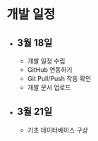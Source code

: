 # 개발 일정
- ## 3월 18일
    - 개발 일정 수립
    - GitHub 연동하기
    - Git Pull/Push 작동 확인
    - 개발 문서 업로드
- ## 3월 21일
    - 기초 데이터베이스 구상